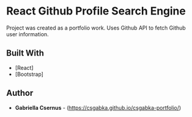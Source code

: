 # React Github Profile Search Engine

Project was created as a portfolio work. Uses Github API to fetch Github user information.

## Built With

* [React]
* [Bootstrap]

## Author

* **Gabriella Csernus** - (https://csgabka.github.io/csgabka-portfolio/)


